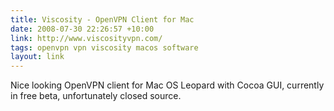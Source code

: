 ```yaml
---
title: Viscosity - OpenVPN Client for Mac
date: 2008-07-30 22:26:57 +10:00
link: http://www.viscosityvpn.com/
tags: openvpn vpn viscosity macos software
layout: link
---
```

Nice looking OpenVPN client for Mac OS Leopard with Cocoa GUI, currently in free beta, unfortunately closed source.
